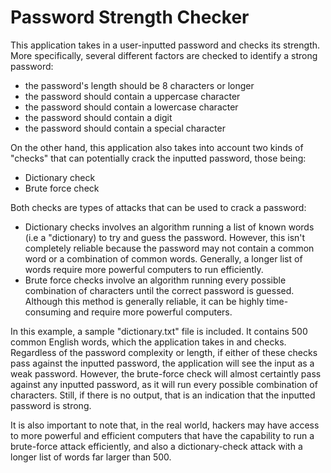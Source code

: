 # Password Strength Checker

This application takes in a user-inputted password and checks its strength. More specifically, several different factors are checked to identify a strong password:
- the password's length should be 8 characters or longer
- the password should contain a uppercase character
- the password should contain a lowercase character
- the password should contain a digit
- the password should contain a special character

On the other hand, this application also takes into account two kinds of "checks" that can potentially crack the inputted password, those being:
- Dictionary check
- Brute force check


Both checks are types of attacks that can be used to crack a password: 
- Dictionary checks involves an algorithm running a list of known words (i.e a "dictionary) to try and guess the password. However, this isn't completely reliable because the password may not contain a common word or a combination of common words. Generally, a longer list of words require more powerful computers to run efficiently.
- Brute force checks involve an algorithm running every possible combination of characters until the correct password is guessed. Although this method is generally reliable, it can be highly time-consuming and require more powerful computers.


In this example, a sample "dictionary.txt" file is included. It contains 500 common English words, which the application takes in and checks. 
Regardless of the password complexity or length, if either of these checks pass against the inputted password, the application will see the input as a weak password. However, the brute-force check will almost certaintly pass against any inputted password, as it will run every possible combination of characters. Still, if there is no output, that is an indication that the inputted password is strong.

It is also important to note that, in the real world, hackers may have access to more powerful and efficient computers that have the capability to run a brute-force attack efficiently, and also a dictionary-check attack with a longer list of words far larger than 500.

